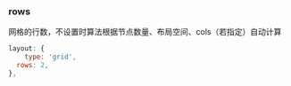 
### rows

网格的行数，不设置时算法根据节点数量、布局空间、cols（若指定）自动计算

```javascript
layout: {
	type: 'grid',
  rows: 2,
},
```